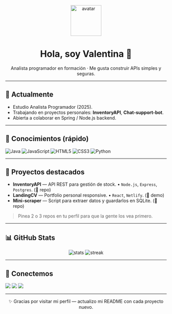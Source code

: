 <p align="center">
  <img src="assets/avatar.png" width="96" alt="avatar"/>
</p>

<h1 align="center">Hola, soy Valentina 👋</h1>
<p align="center">Analista programador en formación · Me gusta construir APIs simples y seguras.</p>

---

## 🔭 Actualmente
- Estudio Analista Programador (2025).  
- Trabajando en proyectos personales: **InventoryAPI**, **Chat-support-bot**.  
- Abierta a colaborar en Spring / Node.js backend.

---

## 🧰 Conocimientos (rápido)

![Java](https://img.shields.io/badge/Java-ED8B00?style=for-the-badge&logo=openjdk&logoColor=white)
![JavaScript](https://img.shields.io/badge/JavaScript-F7DF1E?style=for-the-badge&logo=javascript&logoColor=black)
![HTML5](https://img.shields.io/badge/HTML5-E34F26?style=for-the-badge&logo=html5&logoColor=white)
![CSS3](https://img.shields.io/badge/CSS3-1572B6?style=for-the-badge&logo=css3&logoColor=white)
![Python](https://img.shields.io/badge/Python-3776AB?style=for-the-badge&logo=python&logoColor=white)


---

## 📁 Proyectos destacados
- **InventoryAPI** — API REST para gestión de stock. • `Node.js`, `Express`, `Postgres`. (🔗 repo)  
- **LandingCV** — Portfolio personal responsive. • `React`, `Netlify`. (🔗 demo)  
- **Mini-scraper** — Script para extraer datos y guardarlos en SQLite. (🔗 repo)

> Pinea 2 o 3 repos en tu perfil para que la gente los vea primero.

---

## 📊 GitHub Stats
<!-- Usar GitHub Readme Stats -->
<p align="center">
  <img src="https://github-readme-stats.vercel.app/api?username=TU_USUARIO&show_icons=true&theme=dark" alt="stats"/>
  <img src="https://github-readme-streak-stats.herokuapp.com/?user=TU_USUARIO&theme=dark" alt="streak"/>
</p>

---

## 💬 Conectemos
[<img src="https://img.shields.io/badge/-LinkedIn-blue?logo=linkedin&style=flat-square">](https://www.linkedin.com/in/tu-perfil)
[<img src="https://img.shields.io/badge/-Email-c14438?logo=gmail&style=flat-square">](mailto:tu@email)
[<img src="https://img.shields.io/badge/-Telegram-26A5E4?style=flat-square">](https://t.me/tuusuario)

---

<p align="center">✨ Gracias por visitar mi perfil — actualizo mi README con cada proyecto nuevo.</p>
